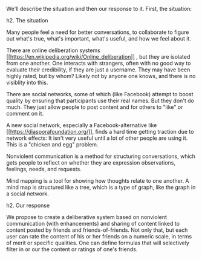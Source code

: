 We'll describe the situation and then our response to it. First, the situation:

h2. The situation

Many people feel a need for better conversations, to collaborate to figure out what's true, what's important, what's useful, 
and how we feel about it.

There are online deliberation systems [[https://en.wikipedia.org/wiki/Online_deliberation]] , but they are isolated from one 
another. One interacts with strangers, often with no good way to evaluate their credibility, if they are just a username. 
They may have been highly rated, but by whom? Likely not by anyone one knows, and there is no visiblity into this.

There are social networks, some of which (like Facebook) attempt to boost quality by ensuring that participants use their real 
names. But they don't do much. They just allow people to post content and for others to "like" or comment on it.

A new social network, especially a Facebook-alternative like [[https://diasporafoundation.org/]], finds a hard time getting 
traction due to network effects: It isn't very useful until a lot of other people are using it. This is a "chicken and egg" problem.

Nonviolent communication is a method for structuring conversations, which gets people to reflect on whether they are expression 
observations, feelings, needs, and requests.

Mind mapping is a tool for showing how thoughts relate to one another. A mind map is structured like a tree, which is a type of 
graph, like the graph in a social network.

h2. Our response

We propose to create a deliberative system based on nonviolent communication (with enhancements) and sharing of content linked to
content posted by friends and friends-of-friends. Not only that, but each user can rate the content of his or her friends on a 
numeric scale, in terms of merit or specific qualities.  One can define formulas that will selectively filter in or our the 
content or ratings of one's friends.
